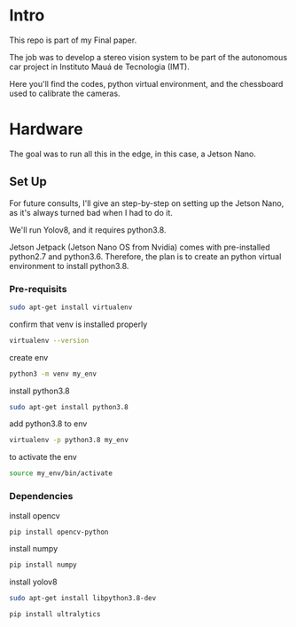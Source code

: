# Intro
This repo is part of my Final paper. 

The job was to develop a stereo vision system to be part of the autonomous car project in Instituto Mauá de Tecnologia (IMT).

Here you'll find the codes, python virtual environment, and the chessboard used to calibrate the cameras.

# Hardware

The goal was to run all this in the edge, in this case, a Jetson Nano.

## Set Up

For future consults, I'll give an step-by-step on setting up the Jetson Nano, as it's always turned bad when I had to do it.

We'll run Yolov8, and it requires python3.8.

Jetson Jetpack (Jetson Nano OS from Nvidia) comes with pre-installed python2.7 and python3.6. Therefore, the plan is to create an python virtual environment to install python3.8.

### Pre-requisits

```bash
sudo apt-get install virtualenv
```
confirm that venv is installed properly
```bash
virtualenv --version
```

create env
```bash
python3 -m venv my_env
```

install python3.8
```bash
sudo apt-get install python3.8
```

add python3.8 to env
```bash
virtualenv -p python3.8 my_env
```

to activate the env
```bash
source my_env/bin/activate
```

### Dependencies
install opencv
```bash
pip install opencv-python
```

install numpy
```bash
pip install numpy
```

install yolov8
```bash
sudo apt-get install libpython3.8-dev
```
```bash
pip install ultralytics
```